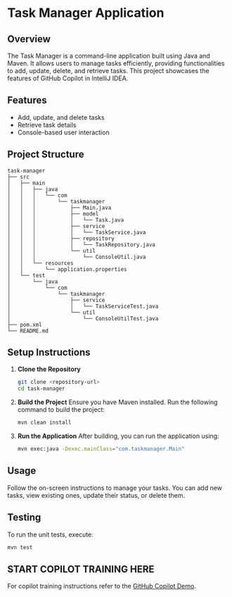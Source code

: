 # Task Manager Application

## Overview
The Task Manager is a command-line application built using Java and Maven. It allows users to manage tasks efficiently, providing functionalities to add, update, delete, and retrieve tasks. This project showcases the features of GitHub Copilot in IntelliJ IDEA.

## Features
- Add, update, and delete tasks
- Retrieve task details
- Console-based user interaction

## Project Structure
```
task-manager
├── src
│   ├── main
│   │   ├── java
│   │   │   └── com
│   │   │       └── taskmanager
│   │   │           ├── Main.java
│   │   │           ├── model
│   │   │           │   └── Task.java
│   │   │           ├── service
│   │   │           │   └── TaskService.java
│   │   │           ├── repository
│   │   │           │   └── TaskRepository.java
│   │   │           └── util
│   │   │               └── ConsoleUtil.java
│   │   └── resources
│   │       └── application.properties
│   └── test
│       └── java
│           └── com
│               └── taskmanager
│                   ├── service
│                   │   └── TaskServiceTest.java
│                   └── util
│                       └── ConsoleUtilTest.java
├── pom.xml
└── README.md
```

## Setup Instructions
1. **Clone the Repository**
   ```bash
   git clone <repository-url>
   cd task-manager
   ```

2. **Build the Project**
   Ensure you have Maven installed. Run the following command to build the project:
   ```bash
   mvn clean install
   ```

3. **Run the Application**
   After building, you can run the application using:
   ```bash
   mvn exec:java -Dexec.mainClass="com.taskmanager.Main"
   ```

## Usage
Follow the on-screen instructions to manage your tasks. You can add new tasks, view existing ones, update their status, or delete them.

## Testing
To run the unit tests, execute:
```bash
mvn test
```
## START COPILOT TRAINING HERE

For copilot training instructions refer to the [GitHub Copilot Demo](GitHubCopilotDemo.md).